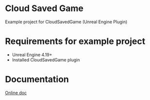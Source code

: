 # Cloud Saved Game
Example project for CloudSavedGame (Unreal Engine Plugin)

# Requirements for example project
- Unreal Engine 4.19+
- Installed CloudSavedGame plugin

# Documentation
[Online doc](https://goo.gl/1sXKVC)
